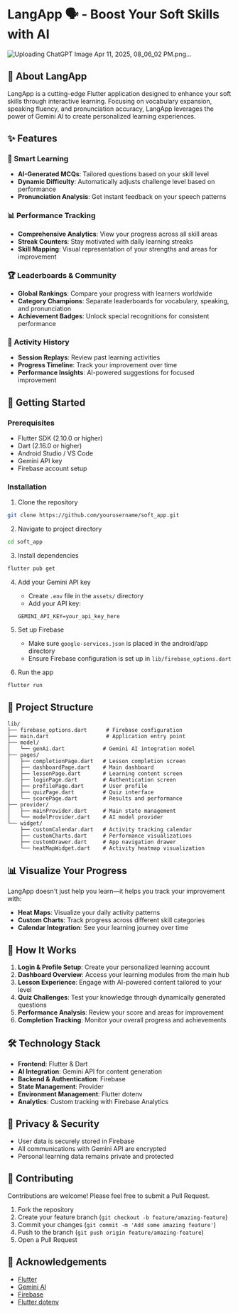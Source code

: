 # LangApp 🗣️ - Boost Your Soft Skills with AI

![Uploading ChatGPT Image Apr 11, 2025, 08_06_02 PM.png…]()

## 📱 About LangApp

LangApp is a cutting-edge Flutter application designed to enhance your soft skills through interactive learning. Focusing on vocabulary expansion, speaking fluency, and pronunciation accuracy, LangApp leverages the power of Gemini AI to create personalized learning experiences.

## ✨ Features

### 🧠 Smart Learning
- **AI-Generated MCQs**: Tailored questions based on your skill level
- **Dynamic Difficulty**: Automatically adjusts challenge level based on performance
- **Pronunciation Analysis**: Get instant feedback on your speech patterns

### 📊 Performance Tracking
- **Comprehensive Analytics**: View your progress across all skill areas
- **Streak Counters**: Stay motivated with daily learning streaks
- **Skill Mapping**: Visual representation of your strengths and areas for improvement

### 🏆 Leaderboards & Community
- **Global Rankings**: Compare your progress with learners worldwide
- **Category Champions**: Separate leaderboards for vocabulary, speaking, and pronunciation
- **Achievement Badges**: Unlock special recognitions for consistent performance

### 📜 Activity History
- **Session Replays**: Review past learning activities
- **Progress Timeline**: Track your improvement over time
- **Performance Insights**: AI-powered suggestions for focused improvement

## 🚀 Getting Started

### Prerequisites
- Flutter SDK (2.10.0 or higher)
- Dart (2.16.0 or higher)
- Android Studio / VS Code
- Gemini API key
- Firebase account setup

### Installation

1. Clone the repository
```bash
git clone https://github.com/yourusername/soft_app.git
```

2. Navigate to project directory
```bash
cd soft_app
```

3. Install dependencies
```bash
flutter pub get
```

4. Add your Gemini API key
   - Create `.env` file in the `assets/` directory
   - Add your API key:
   ```
   GEMINI_API_KEY=your_api_key_here
   ```

5. Set up Firebase
   - Make sure `google-services.json` is placed in the android/app directory
   - Ensure Firebase configuration is set up in `lib/firebase_options.dart`

6. Run the app
```bash
flutter run
```

## 🧩 Project Structure

```
lib/
├── firebase_options.dart      # Firebase configuration
├── main.dart                  # Application entry point
├── model/
│   └── genAi.dart            # Gemini AI integration model
├── pages/
│   ├── completionPage.dart   # Lesson completion screen
│   ├── dashboardPage.dart    # Main dashboard
│   ├── lessonPage.dart       # Learning content screen
│   ├── loginPage.dart        # Authentication screen
│   ├── profilePage.dart      # User profile
│   ├── quizPage.dart         # Quiz interface
│   └── scorePage.dart        # Results and performance
├── provider/
│   ├── mainProvider.dart     # Main state management
│   └── modelProvider.dart    # AI model provider
└── widget/
    ├── customCalendar.dart   # Activity tracking calendar
    ├── customCharts.dart     # Performance visualizations
    ├── customDrawer.dart     # App navigation drawer
    └── heatMapWidget.dart    # Activity heatmap visualization
```

## 📊 Visualize Your Progress

LangApp doesn't just help you learn—it helps you track your improvement with:

- **Heat Maps**: Visualize your daily activity patterns
- **Custom Charts**: Track progress across different skill categories
- **Calendar Integration**: See your learning journey over time

## 🔄 How It Works

1. **Login & Profile Setup**: Create your personalized learning account
2. **Dashboard Overview**: Access your learning modules from the main hub
3. **Lesson Experience**: Engage with AI-powered content tailored to your level
4. **Quiz Challenges**: Test your knowledge through dynamically generated questions
5. **Performance Analysis**: Review your score and areas for improvement
6. **Completion Tracking**: Monitor your overall progress and achievements

## 🛠️ Technology Stack

- **Frontend**: Flutter & Dart
- **AI Integration**: Gemini API for content generation
- **Backend & Authentication**: Firebase
- **State Management**: Provider
- **Environment Management**: Flutter dotenv
- **Analytics**: Custom tracking with Firebase Analytics

## 🔐 Privacy & Security

- User data is securely stored in Firebase
- All communications with Gemini API are encrypted
- Personal learning data remains private and protected

## 👥 Contributing

Contributions are welcome! Please feel free to submit a Pull Request.

1. Fork the repository
2. Create your feature branch (`git checkout -b feature/amazing-feature`)
3. Commit your changes (`git commit -m 'Add some amazing feature'`)
4. Push to the branch (`git push origin feature/amazing-feature`)
5. Open a Pull Request


## 🙏 Acknowledgements

- [Flutter](https://flutter.dev/)
- [Gemini AI](https://ai.google.dev/)
- [Firebase](https://firebase.google.com/)
- [Flutter dotenv](https://pub.dev/packages/flutter_dotenv)
